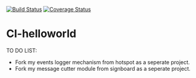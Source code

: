 [![Build Status](https://travis-ci.org/Radoslaw-K/CI-helloworld.png?branch=master)](https://travis-ci.org/Radoslaw-K/CI-helloworld)
[![Coverage Status](https://coveralls.io/repos/github/Radoslaw-K/CI-helloworld/badge.png?branch=master)](https://coveralls.io/github/Radoslaw-K/CI-helloworld?branch=master)

# CI-helloworld

TO DO LIST:
- Fork my events logger mechanism from hotspot as a seperate project.
- Fork my message cutter module from signboard as a seperate project.
